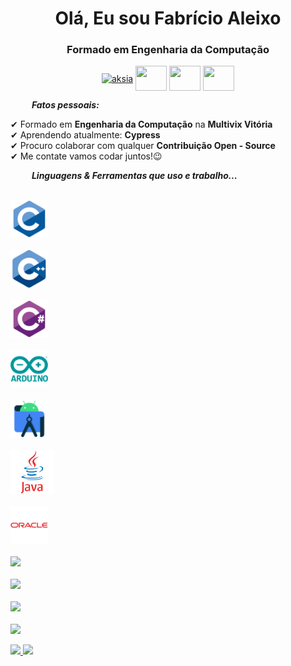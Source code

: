 <h1 align="center">Olá, Eu sou Fabrício Aleixo</h1>
<h3 align="center">Formado em Engenharia da Computação</h3>
<p align="center">
<a href="https://www.linkedin.com/in/fabricionascimentoaleixo/" target="blank"><img align="center" src="https://cdn.jsdelivr.net/gh/devicons/devicon/icons/linkedin/linkedin-plain.svg" alt="aksia" height="40" width="50" /></a>
 <a href = "mailto: fabricioaleixo12@gmail.com"><img align="center" src="https://simpleicons.org/icons/gmail.svg" height="40" width="50" /></a>
 <a href = "https://open.spotify.com/user/217hduh4ckn4zgdo4zxhbeb4a?si=97e57d22db2b4f0d"><img align="center" src="https://simpleicons.org/icons/spotify.svg" height="40" width="50" /></a>
 <a href = "https://www.instagram.com/fabricioaleixo_/"><img align="center" src="https://simpleicons.org/icons/instagram.svg" height="40" width="50" /></a>
</p>
</p>

<img width="30px">&nbsp;***Fatos pessoais:***

✔ Formado em **Engenharia da Computação** na **Multivix Vitória**<br>
✔ Aprendendo atualmente: **Cypress**<br>
✔ Procuro colaborar com qualquer **Contribuição Open - Source**<br>
✔ Me contate vamos codar juntos!😉<br>
 
<img width="30px">&nbsp;***Linguagens & Ferramentas que uso e trabalho...***
<p align="left">
 
  <code> <img height="60" src="https://raw.githubusercontent.com/devicons/devicon/master/icons/c/c-original.svg"> </code>
  <code> <img height="60" src="https://raw.githubusercontent.com/devicons/devicon/master/icons/cplusplus/cplusplus-original.svg"> </code>
  <code> <img height="60" src="https://raw.githubusercontent.com/devicons/devicon/master/icons/csharp/csharp-original.svg"> </code>
  <code> <img height="60" src="https://raw.githubusercontent.com/devicons/devicon/master/icons/arduino/arduino-original-wordmark.svg"> </code>
  <code> <img height="60" src="https://raw.githubusercontent.com/devicons/devicon/master/icons/androidstudio/androidstudio-original.svg"> </code>
  <code> <img height="70" src="https://raw.githubusercontent.com/devicons/devicon/master/icons/java/java-original-wordmark.svg"> </code>
  <code> <img height="60" src="https://raw.githubusercontent.com/devicons/devicon/master/icons/oracle/oracle-original.svg"> </code>
  <code> <img height="60" src="https://cdn.jsdelivr.net/gh/devicons/devicon@latest/icons/cypressio/cypressio-original.svg"> </code>
  <code> <img height="60" src="https://cdn.jsdelivr.net/gh/devicons/devicon@latest/icons/mysql/mysql-original-wordmark.svg"> </code>
  <code> <img height="60" src="https://cdn.jsdelivr.net/gh/devicons/devicon@latest/icons/javascript/javascript-original.svg"> </code>
  <code> <img height="60" src="https://cdn.jsdelivr.net/gh/devicons/devicon@latest/icons/selenium/selenium-original.svg"> </code>

  <div>
  <a href="https://github.com/FabricioNA">
  <img height="180em" src="https://github-readme-stats.vercel.app/api?username=FabricioNA&show_icons=true&theme=dark&include_all_commits=true&count_private=true"/>
  <img height="180em" src="https://github-readme-stats.vercel.app/api/top-langs/?username=FabricioNA&layout=compact&langs_count=16&theme=dark"/>
  </div>
